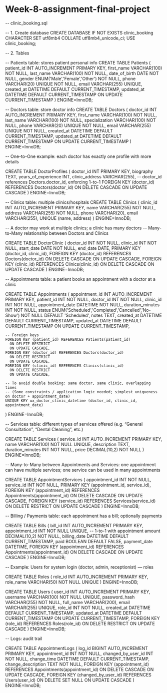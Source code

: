 # Week-8-assignment-final-project

-- clinic_booking.sql

-- 1. Create database
CREATE DATABASE IF NOT EXISTS clinic_booking
  CHARACTER SET utf8mb4
  COLLATE utf8mb4_unicode_ci;
USE clinic_booking;

-- 2. Tables

-- Patients table: stores patient personal info
CREATE TABLE Patients (
    patient_id INT AUTO_INCREMENT PRIMARY KEY,
    first_name VARCHAR(100) NOT NULL,
    last_name VARCHAR(100) NOT NULL,
    date_of_birth DATE NOT NULL,
    gender ENUM('Male','Female','Other') NOT NULL,
    phone VARCHAR(20) UNIQUE NOT NULL,
    email VARCHAR(255) UNIQUE,
    created_at DATETIME DEFAULT CURRENT_TIMESTAMP,
    updated_at DATETIME DEFAULT CURRENT_TIMESTAMP ON UPDATE CURRENT_TIMESTAMP
) ENGINE=InnoDB;

-- Doctors table: store doctor info
CREATE TABLE Doctors (
    doctor_id INT AUTO_INCREMENT PRIMARY KEY,
    first_name VARCHAR(100) NOT NULL,
    last_name VARCHAR(100) NOT NULL,
    specialization VARCHAR(100) NOT NULL,
    phone VARCHAR(20) UNIQUE NOT NULL,
    email VARCHAR(255) UNIQUE NOT NULL,
    created_at DATETIME DEFAULT CURRENT_TIMESTAMP,
    updated_at DATETIME DEFAULT CURRENT_TIMESTAMP ON UPDATE CURRENT_TIMESTAMP
) ENGINE=InnoDB;

-- One-to-One example: each doctor has exactly one profile with more details

CREATE TABLE DoctorProfiles (
    doctor_id INT PRIMARY KEY,
    biography TEXT,
    years_of_experience INT,
    clinic_address VARCHAR(255),
    -- doctor_id references Doctors.doctor_id, enforcing 1-to-1
    FOREIGN KEY (doctor_id) REFERENCES Doctors(doctor_id)
      ON DELETE CASCADE
      ON UPDATE CASCADE
) ENGINE=InnoDB;

-- Clinics table: multiple clinics/hospitals
CREATE TABLE Clinics (
    clinic_id INT AUTO_INCREMENT PRIMARY KEY,
    name VARCHAR(255) NOT NULL,
    address VARCHAR(255) NOT NULL,
    phone VARCHAR(20),
    email VARCHAR(255),
    UNIQUE (name, address)
) ENGINE=InnoDB;

-- A doctor may work at multiple clinics; a clinic has many doctors
-- Many-to-Many relationship between Doctors and Clinics

CREATE TABLE DoctorClinic (
    doctor_id INT NOT NULL,
    clinic_id INT NOT NULL,
    start_date DATE NOT NULL,
    end_date DATE,
    PRIMARY KEY (doctor_id, clinic_id),
    FOREIGN KEY (doctor_id) REFERENCES Doctors(doctor_id)
      ON DELETE CASCADE
      ON UPDATE CASCADE,
    FOREIGN KEY (clinic_id) REFERENCES Clinics(clinic_id)
      ON DELETE CASCADE
      ON UPDATE CASCADE
) ENGINE=InnoDB;

-- Appointments table: a patient books an appointment with a doctor at a clinic

CREATE TABLE Appointments (
    appointment_id INT AUTO_INCREMENT PRIMARY KEY,
    patient_id INT NOT NULL,
    doctor_id INT NOT NULL,
    clinic_id INT NOT NULL,
    appointment_date DATETIME NOT NULL,
    duration_minutes INT NOT NULL,
    status ENUM('Scheduled','Completed','Cancelled','No-Show') NOT NULL DEFAULT 'Scheduled',
    notes TEXT,
    created_at DATETIME DEFAULT CURRENT_TIMESTAMP,
    updated_at DATETIME DEFAULT CURRENT_TIMESTAMP ON UPDATE CURRENT_TIMESTAMP,
    
    -- Foreign keys
    FOREIGN KEY (patient_id) REFERENCES Patients(patient_id)
      ON DELETE RESTRICT
      ON UPDATE CASCADE,
    FOREIGN KEY (doctor_id) REFERENCES Doctors(doctor_id)
      ON DELETE RESTRICT
      ON UPDATE CASCADE,
    FOREIGN KEY (clinic_id) REFERENCES Clinics(clinic_id)
      ON DELETE RESTRICT
      ON UPDATE CASCADE,
    
    -- To avoid double booking: same doctor, same clinic, overlapping times
    -- (Some constraints / application logic needed; simplest uniqueness on doctor + appointment_date)
    UNIQUE KEY ux_doctor_clinic_datetime (doctor_id, clinic_id, appointment_date)
) ENGINE=InnoDB;

-- Services table: different types of services offered (e.g. “General Consultation”, “Dental Cleaning”, etc.)

CREATE TABLE Services (
    service_id INT AUTO_INCREMENT PRIMARY KEY,
    name VARCHAR(100) NOT NULL UNIQUE,
    description TEXT,
    duration_minutes INT NOT NULL,
    price DECIMAL(10,2) NOT NULL
) ENGINE=InnoDB;

-- Many-to-Many between Appointments and Services: one appointment can have multiple services; one service can be used in many appointments

CREATE TABLE AppointmentServices (
    appointment_id INT NOT NULL,
    service_id INT NOT NULL,
    PRIMARY KEY (appointment_id, service_id),
    FOREIGN KEY (appointment_id) REFERENCES Appointments(appointment_id)
      ON DELETE CASCADE
      ON UPDATE CASCADE,
    FOREIGN KEY (service_id) REFERENCES Services(service_id)
      ON DELETE RESTRICT
      ON UPDATE CASCADE
) ENGINE=InnoDB;

-- Billing / Payments table: each appointment has a bill; optionally payments

CREATE TABLE Bills (
    bill_id INT AUTO_INCREMENT PRIMARY KEY,
    appointment_id INT NOT NULL UNIQUE,  -- 1-to-1 with appointment
    amount DECIMAL(10,2) NOT NULL,
    billing_date DATETIME DEFAULT CURRENT_TIMESTAMP,
    paid BOOLEAN DEFAULT FALSE,
    payment_date DATETIME,
    FOREIGN KEY (appointment_id) REFERENCES Appointments(appointment_id)
      ON DELETE CASCADE
      ON UPDATE CASCADE
) ENGINE=InnoDB;

-- Example: Users for system login (doctor, admin, receptionist) — roles

CREATE TABLE Roles (
    role_id INT AUTO_INCREMENT PRIMARY KEY,
    role_name VARCHAR(50) NOT NULL UNIQUE
) ENGINE=InnoDB;

CREATE TABLE Users (
    user_id INT AUTO_INCREMENT PRIMARY KEY,
    username VARCHAR(100) NOT NULL UNIQUE,
    password_hash VARCHAR(255) NOT NULL,
    full_name VARCHAR(200),
    email VARCHAR(255) UNIQUE,
    role_id INT NOT NULL,
    created_at DATETIME DEFAULT CURRENT_TIMESTAMP,
    updated_at DATETIME DEFAULT CURRENT_TIMESTAMP ON UPDATE CURRENT_TIMESTAMP,
    FOREIGN KEY (role_id) REFERENCES Roles(role_id)
      ON DELETE RESTRICT
      ON UPDATE CASCADE
) ENGINE=InnoDB;

-- Logs: audit trail

CREATE TABLE AppointmentLogs (
    log_id BIGINT AUTO_INCREMENT PRIMARY KEY,
    appointment_id INT NOT NULL,
    changed_by_user_id INT NOT NULL,
    change_time DATETIME DEFAULT CURRENT_TIMESTAMP,
    change_description TEXT NOT NULL,
    FOREIGN KEY (appointment_id) REFERENCES Appointments(appointment_id)
      ON DELETE CASCADE
      ON UPDATE CASCADE,
    FOREIGN KEY (changed_by_user_id) REFERENCES Users(user_id)
      ON DELETE SET NULL
      ON UPDATE CASCADE
) ENGINE=InnoDB;

